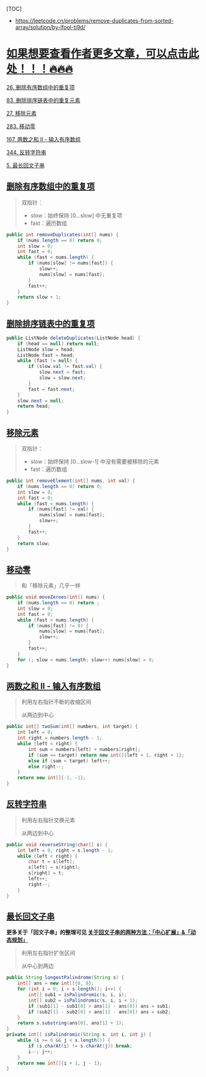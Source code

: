 [TOC]



- https://leetcode.cn/problems/remove-duplicates-from-sorted-array/solution/by-lfool-ti9d/

# [如果想要查看作者更多文章，可以点击此处！！！🔥🔥🔥](https://leetcode.cn/link/?target=https%3A%2F%2Flfool.github.io%2FLFool-Notes%2F)

[26. 删除有序数组中的重复项](https://leetcode-cn.com/problems/remove-duplicates-from-sorted-array/)

[83. 删除排序链表中的重复元素](https://leetcode-cn.com/problems/remove-duplicates-from-sorted-list/)

[27. 移除元素](https://leetcode-cn.com/problems/remove-element/)

[283. 移动零](https://leetcode-cn.com/problems/move-zeroes/)

[167. 两数之和 II - 输入有序数组](https://leetcode-cn.com/problems/two-sum-ii-input-array-is-sorted/)

[344. 反转字符串](https://leetcode-cn.com/problems/reverse-string/)

[5. 最长回文子串](https://leetcode-cn.com/problems/longest-palindromic-substring/)

## [删除有序数组中的重复项](https://leetcode-cn.com/problems/remove-duplicates-from-sorted-array/)

> 双指针：
>
> - slow：始终保持 [0...slow] 中无重复项
> - fast：遍历数组

```java
public int removeDuplicates(int[] nums) {
    if (nums.length == 0) return 0;
    int slow = 0;
    int fast = 0;
    while (fast < nums.length) {
        if (nums[slow] != nums[fast]) {
            slow++;
            nums[slow] = nums[fast];
        }
        fast++;
    }
    return slow + 1;
}
```

## [删除排序链表中的重复项](https://leetcode-cn.com/problems/remove-duplicates-from-sorted-list/)

```java
public ListNode deleteDuplicates(ListNode head) {
    if (head == null) return null;
    ListNode slow = head;
    ListNode fast = head;
    while (fast != null) {
        if (slow.val != fast.val) {
            slow.next = fast;
            slow = slow.next;
        }
        fast = fast.next;
    }
    slow.next = null;
    return head;
}
```

## [移除元素](https://leetcode-cn.com/problems/remove-element/)

> 双指针：
>
> - slow：始终保持 [0...slow-1] 中没有需要被移除的元素
> - fast：遍历数组

```java
public int removeElement(int[] nums, int val) {
    if (nums.length == 0) return 0;
    int slow = 0;
    int fast = 0;
    while (fast < nums.length) {
        if (nums[fast] != val) {
            nums[slow] = nums[fast];
            slow++;
        }
        fast++;
    }
    return slow;
}
```

## [移动零](https://leetcode-cn.com/problems/move-zeroes/submissions/)

> 和「移除元素」几乎一样

```java
public void moveZeroes(int[] nums) {
    if (nums.length == 0) return ;
    int slow = 0;
    int fast = 0;
    while (fast < nums.length) {
        if (nums[fast] != 0) {
            nums[slow] = nums[fast];
            slow++;
        }
        fast++;
    }
    for (; slow < nums.length; slow++) nums[slow] = 0;
}
```

## [两数之和 II - 输入有序数组](https://leetcode-cn.com/problems/two-sum-ii-input-array-is-sorted/)

> 利用左右指针不断的收缩区间
>
> 从两边到中心

```java
public int[] twoSum(int[] numbers, int target) {
    int left = 0;
    int right = numbers.length - 1;
    while (left < right) {
        int sum = numbers[left] + numbers[right];
        if (sum == target) return new int[]{left + 1, right + 1};
        else if (sum < target) left++;
        else right--;
    }
    return new int[]{-1, -1};
}
```

## [反转字符串](https://leetcode-cn.com/problems/reverse-string/)

> 利用左右指针交换元素
>
> 从两边到中心

```java
public void reverseString(char[] s) {
    int left = 0, right = s.length - 1;
    while (left < right) {
        char t = s[left];
        s[left] = s[right];
        s[right] = t;
        left++;
        right--;
    }
}
```

## [最长回文子串](https://leetcode-cn.com/problems/longest-palindromic-substring/)

**更多关于「回文子串」的整理可见 [关于回文子串的两种方法：「中心扩展」&「动态规划」](https://leetcode.cn/link/?target=https%3A%2F%2Flfool.github.io%2FLFool-Notes%2Falgorithm%2F回文子串的两种方法-中心扩展-动态规划.html)**

> 利用左右指针扩张区间
>
> 从中心到两边

```java
public String longestPalindrome(String s) {
    int[] ans = new int[]{0, 0};
    for (int i = 0; i < s.length(); i++) {
        int[] sub1 = isPalindromic(s, i, i);
        int[] sub2 = isPalindromic(s, i, i + 1);
        if (sub1[1] - sub1[0] > ans[1] - ans[0]) ans = sub1;
        if (sub2[1] - sub2[0] > ans[1] - ans[0]) ans = sub2;
    }
    return s.substring(ans[0], ans[1] + 1);
}
private int[] isPalindromic(String s, int i, int j) {
    while (i >= 0 && j < s.length()) {
        if (s.charAt(i) != s.charAt(j)) break;
        i--; j++;
    }
    return new int[]{i + 1, j - 1};
}
```
